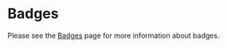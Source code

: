 # Badges

Please see the [Badges](../../design/badges/README.md) page for more information about badges.
